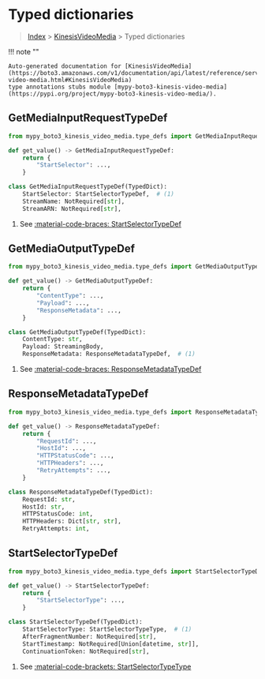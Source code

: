 # Typed dictionaries

> [Index](../README.md) > [KinesisVideoMedia](./README.md) > Typed dictionaries

!!! note ""

    Auto-generated documentation for [KinesisVideoMedia](https://boto3.amazonaws.com/v1/documentation/api/latest/reference/services/kinesis-video-media.html#KinesisVideoMedia)
    type annotations stubs module [mypy-boto3-kinesis-video-media](https://pypi.org/project/mypy-boto3-kinesis-video-media/).

## GetMediaInputRequestTypeDef

```python title="Usage Example"
from mypy_boto3_kinesis_video_media.type_defs import GetMediaInputRequestTypeDef

def get_value() -> GetMediaInputRequestTypeDef:
    return {
        "StartSelector": ...,
    }
```

```python title="Definition"
class GetMediaInputRequestTypeDef(TypedDict):
    StartSelector: StartSelectorTypeDef,  # (1)
    StreamName: NotRequired[str],
    StreamARN: NotRequired[str],
```

1. See [:material-code-braces: StartSelectorTypeDef](./type_defs.md#startselectortypedef) 
## GetMediaOutputTypeDef

```python title="Usage Example"
from mypy_boto3_kinesis_video_media.type_defs import GetMediaOutputTypeDef

def get_value() -> GetMediaOutputTypeDef:
    return {
        "ContentType": ...,
        "Payload": ...,
        "ResponseMetadata": ...,
    }
```

```python title="Definition"
class GetMediaOutputTypeDef(TypedDict):
    ContentType: str,
    Payload: StreamingBody,
    ResponseMetadata: ResponseMetadataTypeDef,  # (1)
```

1. See [:material-code-braces: ResponseMetadataTypeDef](./type_defs.md#responsemetadatatypedef) 
## ResponseMetadataTypeDef

```python title="Usage Example"
from mypy_boto3_kinesis_video_media.type_defs import ResponseMetadataTypeDef

def get_value() -> ResponseMetadataTypeDef:
    return {
        "RequestId": ...,
        "HostId": ...,
        "HTTPStatusCode": ...,
        "HTTPHeaders": ...,
        "RetryAttempts": ...,
    }
```

```python title="Definition"
class ResponseMetadataTypeDef(TypedDict):
    RequestId: str,
    HostId: str,
    HTTPStatusCode: int,
    HTTPHeaders: Dict[str, str],
    RetryAttempts: int,
```

## StartSelectorTypeDef

```python title="Usage Example"
from mypy_boto3_kinesis_video_media.type_defs import StartSelectorTypeDef

def get_value() -> StartSelectorTypeDef:
    return {
        "StartSelectorType": ...,
    }
```

```python title="Definition"
class StartSelectorTypeDef(TypedDict):
    StartSelectorType: StartSelectorTypeType,  # (1)
    AfterFragmentNumber: NotRequired[str],
    StartTimestamp: NotRequired[Union[datetime, str]],
    ContinuationToken: NotRequired[str],
```

1. See [:material-code-brackets: StartSelectorTypeType](./literals.md#startselectortypetype) 
